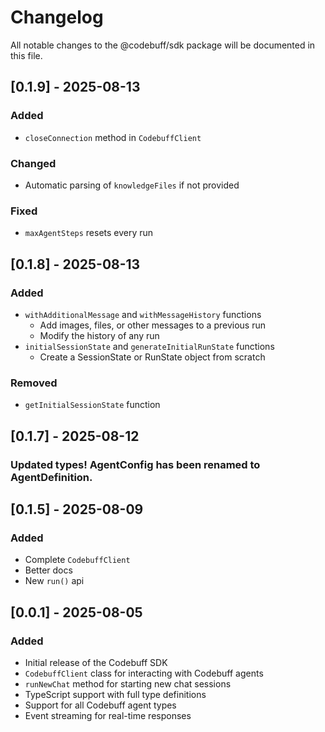 # Changelog

All notable changes to the @codebuff/sdk package will be documented in this file.

## [0.1.9] - 2025-08-13

### Added

- `closeConnection` method in `CodebuffClient`

### Changed

- Automatic parsing of `knowledgeFiles` if not provided

### Fixed

- `maxAgentSteps` resets every run

## [0.1.8] - 2025-08-13

### Added

- `withAdditionalMessage` and `withMessageHistory` functions
  - Add images, files, or other messages to a previous run
  - Modify the history of any run
- `initialSessionState` and `generateInitialRunState` functions
  - Create a SessionState or RunState object from scratch

### Removed

- `getInitialSessionState` function

## [0.1.7] - 2025-08-12

### Updated types! AgentConfig has been renamed to AgentDefinition.

## [0.1.5] - 2025-08-09

### Added

- Complete `CodebuffClient`
- Better docs
- New `run()` api

## [0.0.1] - 2025-08-05

### Added

- Initial release of the Codebuff SDK
- `CodebuffClient` class for interacting with Codebuff agents
- `runNewChat` method for starting new chat sessions
- TypeScript support with full type definitions
- Support for all Codebuff agent types
- Event streaming for real-time responses
